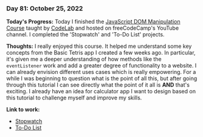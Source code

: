 ### Day 81: October 25, 2022

**Today's Progress:** Today I finished  the [JavaScript DOM Manipulation Course](https://youtu.be/5fb2aPlgoys) taught by [CodeLab](https://www.youtube.com/c/CodeLab98) and hosted on freeCodeCamp's YouTube channel. I completed the 'Stopwatch' and 'To-Do List' projects.

**Thoughts:** I really enjoyed this course. It helped me understand some key concepts from the Basic Tetris app I created a few weeks ago. In particular, it's given me a deeper understanding of how methods like the `eventListener` work and add a greater degree of functionality to a website. I can already envision different uses cases which is really empowering. For a while I was beginning to question what is the point of all this, but after going through this tutorial I can see directly what the point of it all is **AND** that's exciting. I already have an idea for calculator app I want to design based on this tutorial to challenge myself and improve my skills.

**Link to work:**

- [Stopwatch](https://github.com/ananfito/stopwatch)
- [To-Do List](https://github.com/ananfito/to-do-list)
